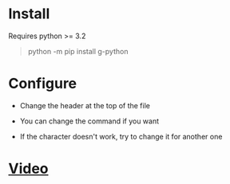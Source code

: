 # Install

Requires python >= 3.2

> python -m pip install g-python


# Configure

- Change the header at the top of the file

- You can change the command if you want

- If the character doesn't work, try to change it for another one


# [Video](https://www.youtube.com/c/Landee)
